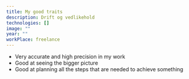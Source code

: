 ```yaml
---
title: My good traits
description: Drift og vedlikehold
technologies: []
image: ""
year: ""
workPlace: freelance
---
```


- Very accurate and high precision in my work
- Good at seeing the bigger picture
- Good at planning all the steps that are needed to achieve something
